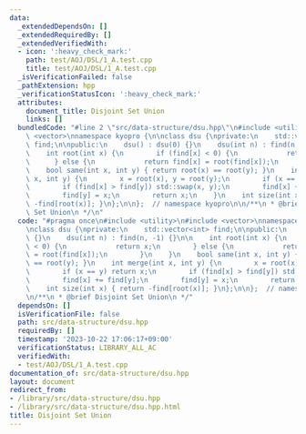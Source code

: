 ```yaml
---
data:
  _extendedDependsOn: []
  _extendedRequiredBy: []
  _extendedVerifiedWith:
  - icon: ':heavy_check_mark:'
    path: test/AOJ/DSL/1_A.test.cpp
    title: test/AOJ/DSL/1_A.test.cpp
  _isVerificationFailed: false
  _pathExtension: hpp
  _verificationStatusIcon: ':heavy_check_mark:'
  attributes:
    document_title: Disjoint Set Union
    links: []
  bundledCode: "#line 2 \"src/data-structure/dsu.hpp\"\n#include <utility>\n#include\
    \ <vector>\nnamespace kyopro {\n\nclass dsu {\nprivate:\n    std::vector<int>\
    \ find;\n\npublic:\n    dsu() : dsu(0) {}\n    dsu(int n) : find(n, -1) {}\n\n\
    \    int root(int x) {\n        if (find[x] < 0) {\n            return x;\n  \
    \      } else {\n            return find[x] = root(find[x]);\n        }\n    }\n\
    \    bool same(int x, int y) { return root(x) == root(y); }\n    int merge(int\
    \ x, int y) {\n        x = root(x), y = root(y);\n        if (x == y) return x;\n\
    \        if (find[x] > find[y]) std::swap(x, y);\n        find[x] += find[y];\n\
    \        find[y] = x;\n        return x;\n    }\n    int size(int x) { return\
    \ -find[root(x)]; }\n};\n\n};  // namespace kyopro\n\n/**\n * @brief Disjoint\
    \ Set Union\n */\n"
  code: "#pragma once\n#include <utility>\n#include <vector>\nnamespace kyopro {\n\
    \nclass dsu {\nprivate:\n    std::vector<int> find;\n\npublic:\n    dsu() : dsu(0)\
    \ {}\n    dsu(int n) : find(n, -1) {}\n\n    int root(int x) {\n        if (find[x]\
    \ < 0) {\n            return x;\n        } else {\n            return find[x]\
    \ = root(find[x]);\n        }\n    }\n    bool same(int x, int y) { return root(x)\
    \ == root(y); }\n    int merge(int x, int y) {\n        x = root(x), y = root(y);\n\
    \        if (x == y) return x;\n        if (find[x] > find[y]) std::swap(x, y);\n\
    \        find[x] += find[y];\n        find[y] = x;\n        return x;\n    }\n\
    \    int size(int x) { return -find[root(x)]; }\n};\n\n};  // namespace kyopro\n\
    \n/**\n * @brief Disjoint Set Union\n */"
  dependsOn: []
  isVerificationFile: false
  path: src/data-structure/dsu.hpp
  requiredBy: []
  timestamp: '2023-10-22 17:06:17+09:00'
  verificationStatus: LIBRARY_ALL_AC
  verifiedWith:
  - test/AOJ/DSL/1_A.test.cpp
documentation_of: src/data-structure/dsu.hpp
layout: document
redirect_from:
- /library/src/data-structure/dsu.hpp
- /library/src/data-structure/dsu.hpp.html
title: Disjoint Set Union
---
```

